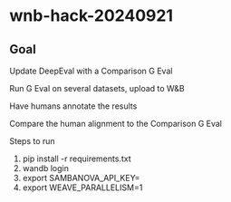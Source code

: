 # wnb-hack-20240921

## Goal

Update DeepEval with a Comparison G Eval

Run G Eval on several datasets, upload to W&B

Have humans annotate the results

Compare the human alignment to the Comparison G Eval

Steps to run

1. pip install -r requirements.txt
2. wandb login
3. export SAMBANOVA_API_KEY=<your-key>
4. export WEAVE_PARALLELISM=1